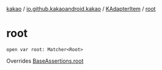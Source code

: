[kakao](../../index.md) / [io.github.kakaoandroid.kakao](../index.md) / [KAdapterItem](index.md) / [root](./root.md)

# root

`open var root: Matcher<Root>`

Overrides [BaseAssertions.root](../-base-assertions/root.md)

